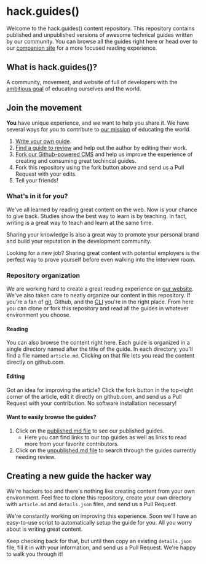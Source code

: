 # hack.guides()

Welcome to the hack.guides() content repository.  This repository contains published and unpublished versions of awesome technical guides written by our community.  You can browse all the guides right here or head over to our [companion site](http://www.pluralsight.com/guides) for a more focused reading experience.

## What is hack.guides()?

A community, movement, and website of full of developers with the [ambitious goal](http://www.tutorials.pluralsight.com/faq) of educating ourselves and the world.

## Join the movement

**You** have unique experience, and we want to help you share it.  We have several ways for you to contribute to [our mission](http://tutorials.pluralsight.com/faq) of educating the world.

1. [Write your own guide](http://tutorials.pluralsight.com/write/).
2. [Find a guide to review](http://tutorials.pluralsight.com/review) and help out the author by editing their work.
3. [Fork our Github-powered CMS](https://github.com/pluralsight/guides-cms) and help us improve the experience of creating and consuming great techincal guides.
4. Fork this repository using the fork button above and send us a Pull Request with your edits.
5. Tell your friends!

### What's in it for you?

We've all learned by reading great content on the web.  Now is your chance to give back.  Studies show the best way to learn is by teaching.  In fact, writing is a great way to teach and learn at the same time.

Sharing your knowledge is also a great way to promote your personal brand and build your reputation in the development community.

Looking for a new job?  Sharing great content with potential employers is the perfect way to prove yourself before even walking into the interview room.

### Repository organization

We are working hard to create a great reading experience on [our website](http://www.pluralsight.com/guides).  We've also taken care to neatly organize our content in this repository.  If you're a fan of [git](http://www.git-scm.com), Github, and the [CLI](https://en.wikipedia.org/wiki/Command-line_interface) you're in the right place.  From here you can clone or fork this repository and read all the guides in whatever environment you choose.

#### Reading

You can also browse the content right here.  Each guide is organized in a single directory named after the title of the guide.  In each directory, you'll find a file named `article.md`.  Clicking on that file lets you read the content directly on github.com.

#### Editing

Got an idea for improving the article? Click the fork button in the top-right corner of the article, edit it directly on github.com, and send us a Pull Request with your contribution.  No software installation necessary!

#### Want to easily browse the guides?

1. Click on the [published.md file](https://github.com/pluralsight/guides/blob/master/published.md) to see our published guides.
    - Here you can find links to our top guides as well as links to read more from your favorite contributors.
2. Click on the [unpublished.md file](https://github.com/pluralsight/guides/blob/master/unpublished.md) to search through the guides currently needing review.

## Creating a new guide the hacker way

We're hackers too and there's nothing like creating content from your own environment.  Feel free to clone this repository, create your own directory with `article.md` and `details.json` files, and send us a Pull Request.

We're constantly working on improving this experience.  Soon we'll have an easy-to-use script to automatically setup the guide for you. All you worry about is writing great content.

Keep checking back for that, but until then copy an existing `details.json` file, fill it in with your information, and send us a Pull Request.  We're happy to walk you through it!
